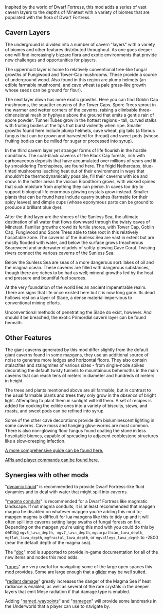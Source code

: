Inspired by the world of Dwarf Fortress, this mod adds a series of vast cavern layers to the depths of Minetest with a variety of biomes that are populated with the flora of Dwarf Fortress.

## Cavern Layers

The underground is divided into a number of cavern "layers" with a variety of biomes and other features distributed throughout. As one goes deeper one will find increasingly bizzare flora and exotic environments that provide new challenges and opportunities for players.

The uppermost layer is home to relatively conventional tree-like fungal growths of Fungiwood and Tower-Cap mushrooms. These provide a source of underground wood. Also found in this region are plump helmets (an edible farmable mushroom), and cave wheat (a pale grass-like growth whose seeds can be ground for flour).

The next layer down has more exotic growths. Here you can find Goblin Cap mushrooms, the squatter cousins of the Tower Caps. Spore Trees sprout in the warmer and wetter corners of the caverns, raising a climbable three-dimensional mesh or hyphyae above the ground that emits a gentle rain of spore powder. Tunnel Tubes grow in the hottest regions - tall, curved stalks with fruiting bodies at the tips that burst violently when ripe. Smaller growths found here include plump helmets, cave wheat, pig tails (a fibrous fungus that can be grown and harvested for thread) and sweet pods (whose fruiting bodies can be milled for sugar or processed into syrup).

In the third cavern layer yet stranger forms of life flourish in the hostile conditions. The coal-black caverns of the Black Cap forests, rich with carbonaceous deposits that have accumulated over millions of years and lit by smouldering Torchspines, are found here. The frigid Nethercaps, blue-tinted mushrooms leaching heat out of their environment in ways that shouldn't be thermodynamically possible, fill their caverns with ice and snow. In the hotter areas the vicious Bloodthorn grows, with wicked spines that suck moisture from anything they can pierce. In caves too dry to support biological life enormous glowing crystals grow instead. Smaller plants that can be found here include quarry bushes (farmable for their spicy leaves) and dimple cups (whose eponymous parts can be ground to produce a brilliant blue dye).

After the third layer are the shores of the Sunless Sea, the ultimate destination of all water that flows downward through the twisty caves of Minetest. Familiar growths crowd its fertile shores, with Tower Cap, Goblin Cap, Fungiwood and Spore Trees able to take root in this relatively hospitable zone. The caverns of the Sunless Sea are vast in extent but are mostly flooded with water, and below the surface grows treacherous Snareweed and underwater citadels of softly-glowing Cave Coral. Twisting rivers connect the various caverns of the Sunless Sea.

Below the Sunless Sea are seas of a more dangerous sort: lakes of oil and the magma ocean. These caverns are filled with dangerous substances, though there are riches to be had as well; mineral growths fed by the heat and pressure and bountiful fuel sources.

At the very foundation of the world lies an ancient impenetrable realm. There are signs that life once existed here but it is now long gone. Its dead hollows rest on a layer of Slade, a dense material impervious to conventional mining efforts.

Unconventional methods of penetrating the Slade do exist, however. And should it be breached, the exotic Primordial cavern layer can be found beneath.

## Other Features

The giant caverns generated by this mod differ slightly from the default giant caverns found in some mapgens, they use an additional source of noise to generate more ledges and horizontal floors. They also contain stalactites and stalagmites of various sizes - from single-node spikes decorating the default twisty tunnels to mountainous behemoths in the main caverns that can reach tens of meters in diameter and hundreds of meters in height.

The trees and plants mentioned above are all farmable, but in contrast to the usual farmable plants and trees they only grow in the *absence* of bright light. Attempting to plant them in sunlight will kill them. A set of recipes is added for cooking the edible ones into a variety of biscuits, stews, and roasts, and sweet pods can be refined into syrup.

Some of the other cave decorations provide dim bioluminescent lighting in some caverns. Cave moss and hanging glow-worms are most common. There is also non-glowing floor fungus found coating the stone in less hospitable biomes, capable of spreading to adjacent cobblestone structures like a slow-creeping infection.

[A more comprehensive guide can be found here.](guide.md)

[APIs and player commands can be found here.](API.md)

## Synergies with other mods

"[dynamic liquid](https://github.com/minetest-mods/dynamic_liquid)" is recommended to provide Dwarf Fortress-like fluid dynamics and to deal with water that might spill into caverns.

"[magma conduits](https://github.com/FaceDeer/magma_conduits/)" is recommended for a Dwarf Fortress like magmatic landscape. If not magma conduits, it is at least recommended that mapgen magma be disabled on whatever mapgen you're adding this mod to; mapgen magma is difficult for lua mapgens like this to tidy up and it will often spill into caverns setting large swaths of fungal forests on fire. Depending on the mapgen you're using this mod with you could do this by setting ``mgv5_lava_depth, mgv7_lava_depth``, ``mgcarpathian_lava_depth``, ``mgflat_lava_depth``, ``mgfractal_lava_depth``, or ``mgvalleys_lava_depth`` to -2800 (near the default depth of the magma sea).

The "[doc](https://forum.minetest.net/viewtopic.php?f=9&t=15912&p=240152)" mod is supported to provide in-game documentation for all of the new items and nodes this mod adds.

"[ropes](https://github.com/minetest-mods/ropes)" are very useful for navigating some of the large open spaces this mod provides. Some are large enough that a [glider](https://github.com/CBugDCoder/glider) may be well suited.

"[radiant damage](https://github.com/FaceDeer/radiant_damage)" greatly increases the danger of the Magma Sea if heat radiance is enabled, as well as several of the rare crystals in the deeper layers that emit Mese radiation if that damage type is enabled.

Adding "[named_waypoints](https://github.com/FaceDeer/named_waypoints)" and "[namegen](https://github.com/FaceDeer/namegen)" will provide some landmarks in the Underworld that a player can use to navigate by.